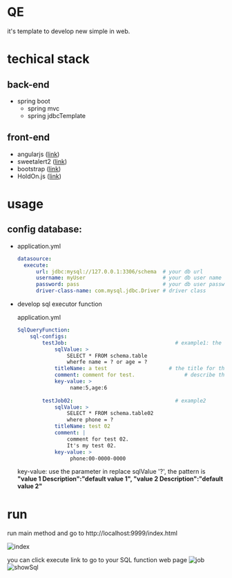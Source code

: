 # QE

it's template to develop new simple in web.

# techical stack

## back-end

 * spring boot
     * spring mvc
     * spring jdbcTemplate
 
## front-end 

* angularjs ([link](https://angularjs.org/))
* sweetalert2 ([link](https://github.com/limonte/sweetalert2))
* bootstrap ([link](http://getbootstrap.com/))
* HoldOn.js ([link](https://sdkcarlos.github.io/sites/holdon.html))

# usage

## config database:

* application.yml
  ``` yml
  datasource:
    execute:
        url: jdbc:mysql://127.0.0.1:3306/schema  # your db url
        username: myUser                         # your db user name
        password: pass                           # your db user password
        driver-class-name: com.mysql.jdbc.Driver # driver class
  ```
  
* develop sql executor function

  application.yml
  ``` yml
  SqlQueryFunction:
      sql-configs:
          testJob:                                   # example1: the key is job id
              sqlValue: >                            
                  SELECT * FROM schema.table 
                  wherfe name = ? or age = ?
              titleName: a test                    # the title for this job
              comment: comment for test.                # describe this job
              key-value: >                           
                   name:5,age:6                   
                                                      
          testJob02:                                 # example2
              sqlValue: > 
                  SELECT * FROM schema.table02 
                  where phone = ?
              titleName: test 02
              comment: |
                  comment for test 02.
                  It's my test 02.
              key-value: >
                   phone:00-0000-0000
  ```

   key-value:  use the parameter in replace sqlValue '?', the pattern is
               **"value 1 Description":"default value 1", "value 2 Description":"default value 2"**
# run
run main method and go to http://localhost:9999/index.html 

![index](https://cloud.githubusercontent.com/assets/7590449/16683105/b3beba16-4530-11e6-82c0-5d2dce5a1a00.png)

you can click  execute link to go to your SQL function web page
![job](https://cloud.githubusercontent.com/assets/7590449/16683153/e548374c-4530-11e6-82fe-9b7eeba8cb2d.png)
![showSql](https://cloud.githubusercontent.com/assets/7590449/16683190/17fffdaa-4531-11e6-9bed-40a1abb4f1f3.png)

